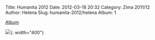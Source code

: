 Title: Humanita 2012
Date: 2012-03-18 20:32
Category: Zima 2011/12
Author: Helena
Slug: humanita-2012/helena
Album: 1

[Album](https://goo.gl/photos/XEwPRj91QZos6dVPA)

![]({static}/static/zima-2011-12/alba/img-2383.jpg){: width="400"}
